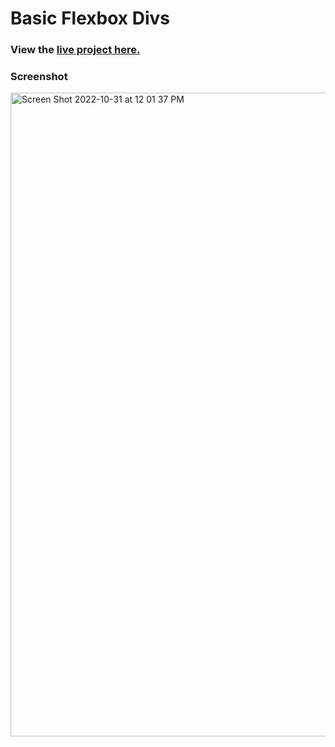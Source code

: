 # Basic Flexbox Divs

### View the [live project here.](https://kirstendarling.github.io/basic-flexbox-divs/)

### Screenshot

<img width="1030" alt="Screen Shot 2022-10-31 at 12 01 37 PM" src="https://user-images.githubusercontent.com/54489152/199077563-adcabf47-3946-4c10-a341-86cb4ad73d96.png">
